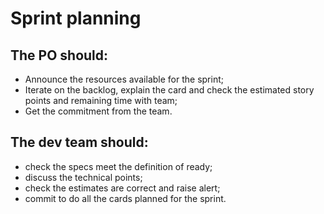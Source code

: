 # Sprint planning

## The PO should:
- Announce the resources available for the sprint;
- Iterate on the backlog, explain the card and check the estimated story points and remaining time with team;
- Get the commitment from the team.


## The dev team should:
- check the specs meet the definition of ready;
- discuss the technical points;
- check the estimates are correct and raise alert;
- commit to do all the cards planned for the sprint.
